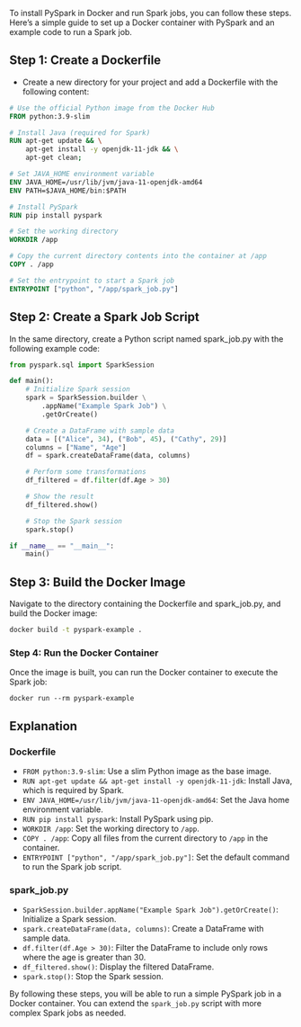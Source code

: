 To install PySpark in Docker and run Spark jobs, you can follow these steps. Here’s a simple guide to set up a Docker container with PySpark and an example code to run a Spark job.

## Step 1: Create a Dockerfile
- Create a new directory for your project and add a Dockerfile with the following content:
```dockerfile
# Use the official Python image from the Docker Hub
FROM python:3.9-slim

# Install Java (required for Spark)
RUN apt-get update && \
    apt-get install -y openjdk-11-jdk && \
    apt-get clean;

# Set JAVA_HOME environment variable
ENV JAVA_HOME=/usr/lib/jvm/java-11-openjdk-amd64
ENV PATH=$JAVA_HOME/bin:$PATH

# Install PySpark
RUN pip install pyspark

# Set the working directory
WORKDIR /app

# Copy the current directory contents into the container at /app
COPY . /app

# Set the entrypoint to start a Spark job
ENTRYPOINT ["python", "/app/spark_job.py"]

```

## Step 2: Create a Spark Job Script
In the same directory, create a Python script named spark_job.py with the following example code:

```python
from pyspark.sql import SparkSession

def main():
    # Initialize Spark session
    spark = SparkSession.builder \
        .appName("Example Spark Job") \
        .getOrCreate()

    # Create a DataFrame with sample data
    data = [("Alice", 34), ("Bob", 45), ("Cathy", 29)]
    columns = ["Name", "Age"]
    df = spark.createDataFrame(data, columns)

    # Perform some transformations
    df_filtered = df.filter(df.Age > 30)

    # Show the result
    df_filtered.show()

    # Stop the Spark session
    spark.stop()

if __name__ == "__main__":
    main()

```

## Step 3: Build the Docker Image
Navigate to the directory containing the Dockerfile and spark_job.py, and build the Docker image:
```bash
docker build -t pyspark-example .
```

### Step 4: Run the Docker Container
Once the image is built, you can run the Docker container to execute the Spark job:
```shell
docker run --rm pyspark-example
```

## Explanation

### Dockerfile

- `FROM python:3.9-slim`: Use a slim Python image as the base image.
- `RUN apt-get update && apt-get install -y openjdk-11-jdk`: Install Java, which is required by Spark.
- `ENV JAVA_HOME=/usr/lib/jvm/java-11-openjdk-amd64`: Set the Java home environment variable.
- `RUN pip install pyspark`: Install PySpark using pip.
- `WORKDIR /app`: Set the working directory to `/app`.
- `COPY . /app`: Copy all files from the current directory to `/app` in the container.
- `ENTRYPOINT ["python", "/app/spark_job.py"]`: Set the default command to run the Spark job script.

### spark_job.py

- `SparkSession.builder.appName("Example Spark Job").getOrCreate()`: Initialize a Spark session.
- `spark.createDataFrame(data, columns)`: Create a DataFrame with sample data.
- `df.filter(df.Age > 30)`: Filter the DataFrame to include only rows where the age is greater than 30.
- `df_filtered.show()`: Display the filtered DataFrame.
- `spark.stop()`: Stop the Spark session.

By following these steps, you will be able to run a simple PySpark job in a Docker container. You can extend the `spark_job.py` script with more complex Spark jobs as needed.
